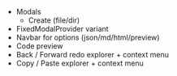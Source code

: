 - Modals
  - Create (file/dir)
- FixedModalProvider variant
- Navbar for options (json/md/html/preview)
- Code preview
- Back / Forward redo explorer + context menu
- Copy / Paste explorer + context menu
